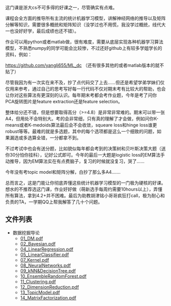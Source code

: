 这门课是浙大cs不可多得的好课之一，尽管确实有点难。

课程会全方面的推导所有主流的统计机器学习模型，讲解神经网络的推导以及矩阵分解等知识，需要很多概统和矩阵知识（没学过也不用慌，我没学过概统，线代大一也没好好学，最后成绩也还不错）。

作业可以用python或者matlab做，很有难度，需要从底层实现各种机器学习算法模型，不熟悉numpy的同学可能会比较惨，不过还好github上有较多学姐学长的资料，例如：

https://github.com/yangli655/ML_dc （还有很多其他的或者matlab版本的就不贴了）

尽管我因为有一次实在来不及，抄了点代码交了上去…...但还是希望学弟学妹们仅仅用来参考，通过自己的思考写好每一行代码不仅对期末考有比较大的帮助，也会让你对这些算法有更深刻的认识。每年期末考都会考作业题，今年是考了问你PCA旋转图片是feature extraction还是feature selection。



整体给分还不错，但是想要取得高分（>=4.8）是非常非常难的。期末可以带一张A4，但用处不会特别大。考的会非常细，只有真的理解了才会做，例如问你K-means或者K-medoids算法最后会不会收敛，squeare loss和hinge loss谁更robust等等。最难的就是多选题，其中的每个选项都是这么一个细致的问题，如果漏选或多选算全错，一分都拿不到。

不过考试中也会有送分题，比如貌似每年都会考到的决策树和贝叶斯决策大题（送你30分怕你挂科），记好公式即可。今年的最后一大题是logistic loss的EM算法手动推导，因为EM算法实在有点费脑子，复习的时候就没复习，哭了…...

今年没有考topic model和矩阵分解，白抄了那么多A4…….

总而言之，这是门能让你彻底弄懂这些统计机器学习模型的一门极为硬核的好课。想水的不推荐选这门课，作业好好做（萌新选手每周约需要10hours以上），弄懂所有算法，拿到4.2+并不困难。最后为助教胡津铭小哥哥疯狂打call，极为耐心和负责的TA，一学期QQ上帮我解答了几十个问题。

## 文件列表

- 数据挖掘导论
    - [01_DM.pdf](https://github.com/QSCTech/zju-icicles/raw/master/%E6%95%B0%E6%8D%AE%E6%8C%96%E6%8E%98%E5%AF%BC%E8%AE%BA/01_DM.pdf)
    - [02_Bayesian.pdf](https://github.com/QSCTech/zju-icicles/raw/master/%E6%95%B0%E6%8D%AE%E6%8C%96%E6%8E%98%E5%AF%BC%E8%AE%BA/02_Bayesian.pdf)
    - [04_LinearRegression.pdf](https://github.com/QSCTech/zju-icicles/raw/master/%E6%95%B0%E6%8D%AE%E6%8C%96%E6%8E%98%E5%AF%BC%E8%AE%BA/04_LinearRegression.pdf)
    - [05_LinearClassifier.pdf](https://github.com/QSCTech/zju-icicles/raw/master/%E6%95%B0%E6%8D%AE%E6%8C%96%E6%8E%98%E5%AF%BC%E8%AE%BA/05_LinearClassifier.pdf)
    - [07_Kernel.pdf](https://github.com/QSCTech/zju-icicles/raw/master/%E6%95%B0%E6%8D%AE%E6%8C%96%E6%8E%98%E5%AF%BC%E8%AE%BA/07_Kernel.pdf)
    - [08_NeuralNetworks.pdf](https://github.com/QSCTech/zju-icicles/raw/master/%E6%95%B0%E6%8D%AE%E6%8C%96%E6%8E%98%E5%AF%BC%E8%AE%BA/08_NeuralNetworks.pdf)
    - [09_kNN&DecisionTree.pdf](https://github.com/QSCTech/zju-icicles/raw/master/%E6%95%B0%E6%8D%AE%E6%8C%96%E6%8E%98%E5%AF%BC%E8%AE%BA/09_kNN%26DecisionTree.pdf)
    - [10_EnsembleRandomForest.pdf](https://github.com/QSCTech/zju-icicles/raw/master/%E6%95%B0%E6%8D%AE%E6%8C%96%E6%8E%98%E5%AF%BC%E8%AE%BA/10_EnsembleRandomForest.pdf)
    - [11_Clustering.pdf](https://github.com/QSCTech/zju-icicles/raw/master/%E6%95%B0%E6%8D%AE%E6%8C%96%E6%8E%98%E5%AF%BC%E8%AE%BA/11_Clustering.pdf)
    - [12_DimensionReduction.pdf](https://github.com/QSCTech/zju-icicles/raw/master/%E6%95%B0%E6%8D%AE%E6%8C%96%E6%8E%98%E5%AF%BC%E8%AE%BA/12_DimensionReduction.pdf)
    - [13_TopicModel.pdf](https://github.com/QSCTech/zju-icicles/raw/master/%E6%95%B0%E6%8D%AE%E6%8C%96%E6%8E%98%E5%AF%BC%E8%AE%BA/13_TopicModel.pdf)
    - [14_MatrixFactorization.pdf](https://github.com/QSCTech/zju-icicles/raw/master/%E6%95%B0%E6%8D%AE%E6%8C%96%E6%8E%98%E5%AF%BC%E8%AE%BA/14_MatrixFactorization.pdf)

